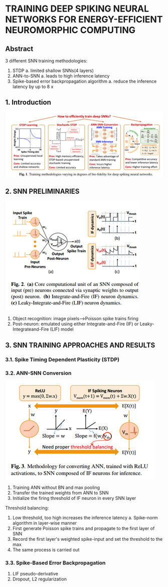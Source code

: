 # TRAINING DEEP SPIKING NEURAL NETWORKS FOR ENERGY-EFFICIENT NEUROMORPHIC COMPUTING

## Abstract

3 different SNN training methodologies:

1. STDP
    a. limited shallow SNNs(4 layers)
2. ANN-to-SNN
    a. leads to high inference latency
3. Spike-based error backpropagation algorithm
    a. reduce the inference latency by up to 8 x

## 1. Introduction

![Training methodologies](https://raw.githubusercontent.com/Adnios/Picture/master/img/20200520175948-snn.png)

## 2. SNN PRELIMINARIES

![core buliding block](https://raw.githubusercontent.com/Adnios/Picture/master/img/20200520172817-snn.png)

1. Object recognition: image pixels-->Poisson spike trains firing
2. Post-neuron: emulated using either Integrate-and-Fire (IF) or Leaky-Integrateand-Fire (LIF) model

## 3. SNN TRAINING APPROACHES AND RESULTS

### 3.1. Spike Timing Dependent Plasticity (STDP)

### 3.2. ANN-SNN Conversion

![ANN-SNN](https://raw.githubusercontent.com/Adnios/Picture/master/img/20200520180549.png)

1. Training ANN without BN and max pooling
2. Transfer the trained weights from ANN to SNN
3. Initialize the firing threshold of IF neuron in every SNN layer

Threshold balancing:

1. Low threshold, too high increases the inference latency
    a. Spike-norm algorithm in layer-wise manner
2. First generate Poisson spike trains and propagate to the first layer of SNN
3. Record the first layer's weighted spike-input and set the threshold to the max
4. The same process is carried out

### 3.3. Spike-Based Error Backpropagation

1. LIF pseudo-derivative
2. Dropout, L2 regularization
